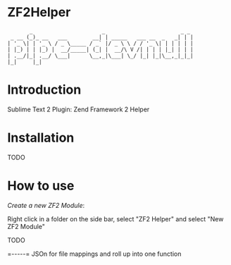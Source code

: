 ZF2Helper
=========
           _                      _                        _ _ 
     _ __ (_)_ __   ___        __| | _____   ___ __  _   _| | |
    | '_ \| | '_ \ / _ \_____ / _` |/ _ \ \ / / '_ \| | | | | |
    | |_) | | |_) |  __/_____| (_| |  __/\ V /| | | | |_| | | |
    | .__/|_| .__/ \___|      \__,_|\___| \_/ |_| |_|\__,_|_|_|
    |_|     |_|   


Introduction
=============

Sublime Text 2 Plugin:  Zend Framework 2 Helper


Installation
===============

TODO


How to use 
============

_Create a new ZF2 Module_:

Right click in a folder on the side bar, select "ZF2 Helper" and select "New ZF2 Module"



TODO

=-----= JSOn for file mappings and roll up into one function